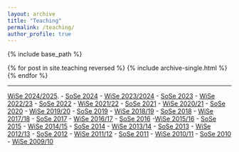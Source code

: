 ```yaml
---
layout: archive
title: "Teaching"
permalink: /teaching/
author_profile: true
---
```


{% include base_path %}

{% for post in site.teaching reversed %}
  {% include archive-single.html %}
{% endfor %}

---
[WiSe 2024/2025](https://www.lsf.uni-saarland.de/qisserver/rds?state=verpublish&status=init&vmfile=no&moduleCall=webInfo&publishConfFile=webInfoPerson&publishSubDir=personal&keep=y&purge=y&personal.pid=18447). - [SoSe 2024](https://www.lsf.uni-saarland.de/qisserver/rds?state=wsearchv&search=1&veranstaltung.semester=20241&personal.pid=18447&P.vx=lang&navigationPosition=functions%2CR_MyLectures&breadcrumb=myLectures&topitem=functions&subitem=R_MyLectures) - [WiSe 2023/2024](https://www.lsf.uni-saarland.de/qisserver/rds?state=wsearchv&search=1&veranstaltung.semester=20232&personal.pid=18447&P.vx=lang&navigationPosition=functions,R_MyLectures&breadcrumb=myLectures&topitem=functions&subitem=R_MyLectures) - [SoSe 2023](https://www.lsf.uni-saarland.de/qisserver/rds?state=wsearchv&search=1&veranstaltung.semester=20231&personal.pid=18447&P.vx=lang&navigationPosition=functions,R_MyLectures&breadcrumb=myLectures&topitem=functions&subitem=R_MyLectures) - [WiSe 2022/23](https://www.lsf.uni-saarland.de/qisserver/rds?state=wsearchv&search=1&veranstaltung.semester=20222&personal.pid=18447&P.vx=lang&navigationPosition=functions,R_MyLectures&breadcrumb=myLectures&topitem=functions&subitem=R_MyLectures) - [SoSe 2022](https://www.lsf.uni-saarland.de/qisserver/rds?state=wsearchv&search=1&veranstaltung.semester=20221&personal.pid=18447&P.vx=lang&navigationPosition=functions,R_MyLectures&breadcrumb=myLectures&topitem=functions&subitem=R_MyLectures) - [WiSe 2021/22](https://www.szsb.uni-saarland.de/kursangebot.html) - [SoSe 2021](https://www.lsf.uni-saarland.de/qisserver/rds?state=wsearchv&search=1&subdir=veranstaltung&personal.pid=18447&veranstaltung.semester=20211&P_start=0&P_anzahl=10&P.sort=&_form=display) - [WiSe 2020/21](https://www.lsf.uni-saarland.de/qisserver/rds?state=wsearchv&search=1&subdir=veranstaltung&personal.pid=18447&veranstaltung.semester=20202&P_start=0&P_anzahl=10&P.sort=&_form=display) - 
[SoSe 2020](https://www.lsf.uni-saarland.de/qisserver/rds?state=wsearchv&search=1&subdir=veranstaltung&personal.pid=18447&veranstaltung.semester=20201&P_start=0&P_anzahl=10&P.sort=&_form=display) - [WiSe 2019/20](https://www.lsf.uni-saarland.de/qisserver/rds?state=wsearchv&search=7&purge=y&moduleParameter=person/person&einrichtung.eid=146&treetype_einrichtung.eid=2&expand_einrichtung.eid=y&personal.vorname=Irina&personal.nachname=Stenger&P_start=0&P_anzahl=10&_form) - [SoSe 2019](https://www.lsf.uni-saarland.de/qisserver/rds?state=wsearchv&search=7&purge=y&moduleParameter=person/person&einrichtung.eid=146&treetype_einrichtung.eid=2&expand_einrichtung.eid=y&personal.vorname=Irina&personal.nachname=Stenger&P_start=0&P_anzahl=10&_form) - [WiSe 2018/19](https://www.lsf.uni-saarland.de/qisserver/rds?state=wsearchv&search=1&subdir=veranstaltung&personal.pid=18447&veranstaltung.semester=20182&P_start=0&P_anzahl=10&P.sort=&_form=display) - [SoSe 2018](https://www.lsf.uni-saarland.de/qisserver/rds?state=wsearchv&search=1&subdir=veranstaltung&personal.pid=18447&veranstaltung.semester=20181&P_start=0&P_anzahl=10&P.sort=&_form=display) - [WiSe 2017/18](https://www.lsf.uni-saarland.de/qisserver/rds?state=wsearchv&search=1&subdir=veranstaltung&personal.pid=18447&veranstaltung.semester=20172&P_start=0&P_anzahl=10&P.sort) - [SoSe 2017](https://www.lsf.uni-saarland.de/qisserver/rds?state=wsearchv&search=1&subdir=veranstaltung&personal.pid=18447&veranstaltung.semester=20171&P_start=0&P_anzahl=10&P.sort=&_form=display) - [WiSe 2016/17](https://www.lsf.uni-saarland.de/qisserver/rds?state=wsearchv&search=1&subdir=veranstaltung&personal.pid=18447&veranstaltung.semester=20162&P_start=0&P_anzahl=10&P.sort=&_form=display) - [SoSe 2016](https://www.lsf.uni-saarland.de/qisserver/rds?state=wsearchv&search=1&subdir=veranstaltung&personal.pid=18447&veranstaltung.semester=20161&P_start=0&P_anzahl=10&P.sort=&_form=display) -[WiSe 2015/16](https://www.lsf.uni-saarland.de/qisserver/rds?state=wsearchv&search=1&subdir=veranstaltung&personal.pid=18447&veranstaltung.semester=20152&P_start=0&P_anzahl=10&P.sort=&_form=display) - [SoSe 2015](https://www.lsf.uni-saarland.de/qisserver/rds?state=wsearchv&search=1&subdir=veranstaltung&personal.pid=18447&veranstaltung.semester=20151&P_start=0&P_anzahl=10&P.sort=&_form=display) - [WiSe 2014/15](https://www.lsf.uni-saarland.de/qisserver/rds?state=wsearchv&search=7&purge=y&moduleParameter=person/person&einrichtung.eid=146&treetype_einrichtung.eid=2&expand_einrichtung.eid=y&personal.vorname=Irina&personal.nachname=Stenger&P_start=0&P_anzahl=10&_form) - [SoSe 2014](https://www.lsf.uni-saarland.de/qisserver/rds?state=wsearchv&search=1&subdir=veranstaltung&personal.pid=18447&veranstaltung.semester=20141&P_start=0&P_anzahl=10&P.sort=&_form=display) - [WiSe 2013/14](https://www.lsf.uni-saarland.de/qisserver/rds?state=wsearchv&search=1&subdir=veranstaltung&personal.pid=18447&veranstaltung.semester=20132&P_start=0&P_anzahl=10&P.sort=&_form=display) - [SoSe 2013](https://www.lsf.uni-saarland.de/qisserver/rds?state=wsearchv&search=1&subdir=veranstaltung&personal.pid=18447&veranstaltung.semester=20131&P_start=0&P_anzahl=10&P.sort=&_form=display) - [WiSe 2012/13](https://www.lsf.uni-saarland.de/qisserver/rds?state=wsearchv&search=1&subdir=veranstaltung&personal.pid=18447&veranstaltung.semester=20122&P_start=0&P_anzahl=10&P.sort=&_form=display) - [SoSe 2012](https://www.szsb.uni-saarland.de/dozenten.html) - [WiSe 2011/12](https://www.lsf.uni-saarland.de/qisserver/rds?state=wsearchv&search=1&subdir=veranstaltung&personal.pid=18447&veranstaltung.semester=20112&P_start=0&P_anzahl=10&P.sort=&_form=display) - [SoSe 2011](https://www.szsb.uni-saarland.de/dozenten.html) - [WiSe 2010/11](https://www.lsf.uni-saarland.de/qisserver/rds?state=wsearchv&search=1&veranstaltung.semester=20102&personal.pid=18447&P.vx=lang&navigationPosition=functions,R_MyLectures&breadcrumb=myLectures&topitem=functions&subitem=R_MyLectures) - [SoSe 2010](https://www.szsb.uni-saarland.de/dozenten.html) - [WiSe 2009/10](https://www.szsb.uni-saarland.de/dozenten.html)
